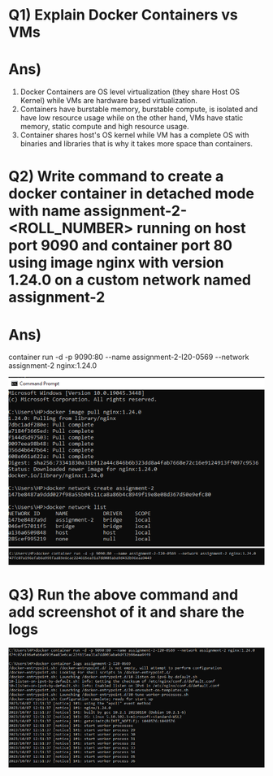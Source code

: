 # Q1) Explain Docker Containers vs VMs
# Ans)
1. Docker Containers are OS level virtualization (they share Host OS Kernel) while VMs are hardware based virtualization.
2. Containers have burstable memory, burstable compute, is isolated and have low resource usage while on the other hand, VMs have static memory, static compute and high resource usage.
3. Container shares host's OS kernel while VM has a complete OS with binaries and libraries that is why it takes more space than containers.

# Q2) Write command to create a docker container in detached mode with name assignment-2-<ROLL_NUMBER> running on host port 9090 and container port 80 using image nginx with version 1.24.0 on a custom network named assignment-2
# Ans)
container run -d -p 9090:80 --name assignment-2-I20-0569 --network assignment-2 nginx:1.24.0

![ss of above command](image.png)
![Q2](image-1.png)

# Q3) Run the above command and add screenshot of it and share the logs
![ss of Q3](image-2.png)